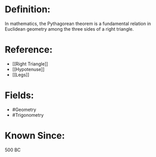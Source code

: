 

# Definition:
In mathematics, the Pythagorean theorem is a fundamental relation in Euclidean geometry among the three sides of a right triangle.

# Reference:
- [[Right Triangle]]
- [[Hypotenuse]]
- [[Legs]]

# Fields: 
- #Geometry
- #Trigonometry

# Known Since:
500 BC

